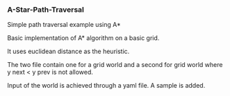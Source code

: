 ### A-Star-Path-Traversal
Simple path traversal example using A*

Basic implementation of A* algorithm on a basic grid.

It uses euclidean distance as the heuristic.

The two file contain one for a grid world and a second for grid world where y next < y prev is not allowed.

Input of the world is achieved through a yaml file. A sample is added.

